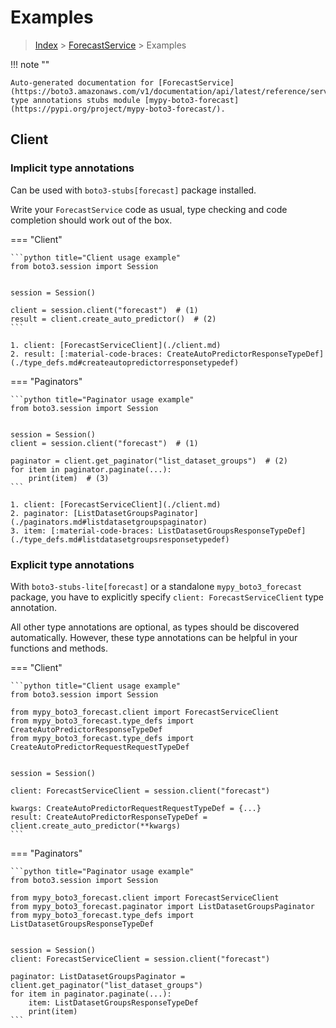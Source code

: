 # Examples

> [Index](../README.md) > [ForecastService](./README.md) > Examples

!!! note ""

    Auto-generated documentation for [ForecastService](https://boto3.amazonaws.com/v1/documentation/api/latest/reference/services/forecast.html#ForecastService)
    type annotations stubs module [mypy-boto3-forecast](https://pypi.org/project/mypy-boto3-forecast/).

## Client

### Implicit type annotations

Can be used with `boto3-stubs[forecast]` package installed.

Write your `ForecastService` code as usual,
type checking and code completion should work out of the box.


=== "Client"

    ```python title="Client usage example"
    from boto3.session import Session


    session = Session()

    client = session.client("forecast")  # (1)
    result = client.create_auto_predictor()  # (2)
    ```

    1. client: [ForecastServiceClient](./client.md)
    2. result: [:material-code-braces: CreateAutoPredictorResponseTypeDef](./type_defs.md#createautopredictorresponsetypedef) 



=== "Paginators"

    ```python title="Paginator usage example"
    from boto3.session import Session


    session = Session()
    client = session.client("forecast")  # (1)

    paginator = client.get_paginator("list_dataset_groups")  # (2)
    for item in paginator.paginate(...):
        print(item)  # (3)
    ```

    1. client: [ForecastServiceClient](./client.md)
    2. paginator: [ListDatasetGroupsPaginator](./paginators.md#listdatasetgroupspaginator)
    3. item: [:material-code-braces: ListDatasetGroupsResponseTypeDef](./type_defs.md#listdatasetgroupsresponsetypedef) 




### Explicit type annotations

With `boto3-stubs-lite[forecast]`
or a standalone `mypy_boto3_forecast` package, you have to explicitly specify `client: ForecastServiceClient` type annotation.

All other type annotations are optional, as types should be discovered automatically.
However, these type annotations can be helpful in your functions and methods.


=== "Client"

    ```python title="Client usage example"
    from boto3.session import Session

    from mypy_boto3_forecast.client import ForecastServiceClient
    from mypy_boto3_forecast.type_defs import CreateAutoPredictorResponseTypeDef
    from mypy_boto3_forecast.type_defs import CreateAutoPredictorRequestRequestTypeDef


    session = Session()

    client: ForecastServiceClient = session.client("forecast")

    kwargs: CreateAutoPredictorRequestRequestTypeDef = {...}
    result: CreateAutoPredictorResponseTypeDef = client.create_auto_predictor(**kwargs)
    ```



=== "Paginators"

    ```python title="Paginator usage example"
    from boto3.session import Session

    from mypy_boto3_forecast.client import ForecastServiceClient
    from mypy_boto3_forecast.paginator import ListDatasetGroupsPaginator
    from mypy_boto3_forecast.type_defs import ListDatasetGroupsResponseTypeDef


    session = Session()
    client: ForecastServiceClient = session.client("forecast")

    paginator: ListDatasetGroupsPaginator = client.get_paginator("list_dataset_groups")
    for item in paginator.paginate(...):
        item: ListDatasetGroupsResponseTypeDef
        print(item)
    ```




